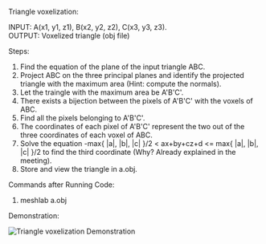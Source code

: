 Triangle voxelization:  

INPUT: A(x1, y1, z1), B(x2, y2, z2), C(x3, y3, z3).  
OUTPUT: Voxelized triangle (obj file)

Steps:
1) Find the equation of the plane of the input triangle ABC.
2) Project ABC on the three principal planes and identify the projected
triangle with the maximum area (Hint: compute the normals).
3) Let the traingle with the maximum area be A'B'C'.
4) There exists a bijection between the pixels of A'B'C' with the voxels of ABC.
5) Find all the pixels belonging to A'B'C'.
6) The coordinates of each pixel of A'B'C' represent the two out of the three
coordinates of each voxel of ABC.
7) Solve the equation -max{ |a|, |b|, |c| }/2 < ax+by+cz+d <= max{ |a|, |b|, |c| }/2
to find the third coordinate (Why? Already explained in the meeting).
8) Store and view the triangle in a.obj.

Commands after Running Code:
1) meshlab a.obj

Demonstration:  
  
![Triangle voxelization Demonstration](https://github.com/AbhJ/Line-Drawing-Brassenham/blob/master/Plane%20Drawing/Triangle%20Voxelization/demoTriangleVoxelisation.gif?raw=true)